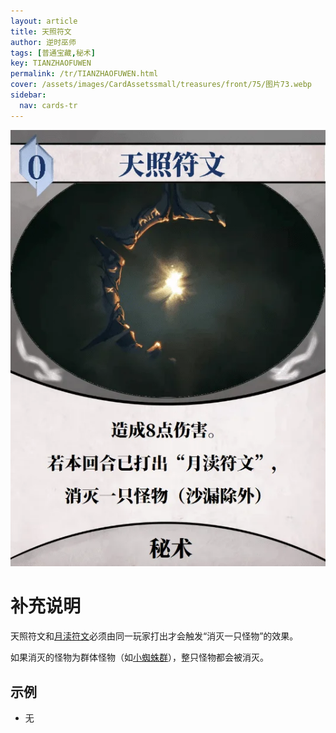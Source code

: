```yaml
---
layout: article
title: 天照符文
author: 逆时巫师
tags: [普通宝藏,秘术]
key: TIANZHAOFUWEN
permalink: /tr/TIANZHAOFUWEN.html
cover: /assets/images/CardAssetssmall/treasures/front/75/图片73.webp
sidebar:
  nav: cards-tr
---
```

![](/assets/images/CardAssets/treasures/front/75/图片73.webp)

# 补充说明
天照符文和[月渎符文](/tr/YUEDUFUWEN.html)必须由同一玩家打出才会触发“消灭一只怪物”的效果。

如果消灭的怪物为群体怪物（如[小蜘蛛群](/tr/XIAOZHIZHUQUN.html)），整只怪物都会被消灭。
## 示例
* 无